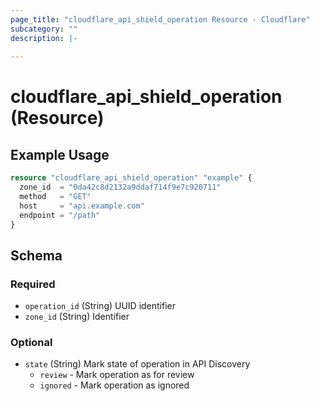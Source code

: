 ```yaml
---
page_title: "cloudflare_api_shield_operation Resource - Cloudflare"
subcategory: ""
description: |-
  
---
```


# cloudflare_api_shield_operation (Resource)



## Example Usage

```terraform
resource "cloudflare_api_shield_operation" "example" {
  zone_id  = "0da42c8d2132a9ddaf714f9e7c920711"
  method   = "GET"
  host     = "api.example.com"
  endpoint = "/path"
}
```
<!-- schema generated by tfplugindocs -->
## Schema

### Required

- `operation_id` (String) UUID identifier
- `zone_id` (String) Identifier

### Optional

- `state` (String) Mark state of operation in API Discovery
  * `review` - Mark operation as for review
  * `ignored` - Mark operation as ignored


